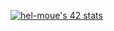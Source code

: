 <a href="https://github.com/oakoudad/badge42"><img src="https://badge.mediaplus.ma/darkblue/hel-moue" alt="hel-moue's 42 stats" /></a>
